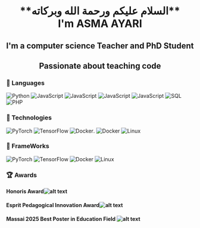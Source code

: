 <h1 align="center">
**السلام عليكم ورحمة الله وبركاته** <br> 
I'm ASMA AYARI</h1> 
<h2 align="center">I'm a computer science Teacher and PhD Student </h2>
<h2 align="center">Passionate about teaching code</h2>

### 🚩 Languages
![Python](https://img.shields.io/badge/-Python-000?&logo=Python)
![JavaScript](https://img.shields.io/badge/-HTML5-000?&logo=Html5)
![JavaScript](https://img.shields.io/badge/-CSS3-000?&logo=CSS3)
![JavaScript](https://img.shields.io/badge/-sass-000?&logo=sass)
![JavaScript](https://img.shields.io/badge/-JavaScript-000?&logo=JavaScript)
![SQL](https://img.shields.io/badge/-SQL-000?&logo=MySQL)
![PHP](https://img.shields.io/badge/-php-000?&logo=php)

### 🚩 Technologies
![PyTorch](https://img.shields.io/badge/-PyTorch-000?&logo=PyTorch)
![TensorFlow](https://img.shields.io/badge/-TensorFlow-000?&logo=TensorFlow)
![Docker](https://img.shields.io/badge/-Docker-000?&logo=Docker).
![Docker](https://img.shields.io/badge/-git-000?&logo=git)
![Linux](https://img.shields.io/badge/-Linux-000?&logo=Linux)

### 🚩 FrameWorks
![PyTorch](https://img.shields.io/badge/-symfony-000?&logo=symfony)
![TensorFlow](https://img.shields.io/badge/-laravel-000?&logo=laravel)
![Docker](https://img.shields.io/badge/-TailwindCSS-000?&logo=TailwindCSS)
![Linux](https://img.shields.io/badge/-bootstrap-000?&logo=bootstrap)


### 🏆 Awards
#### Honoris  Award![alt text](https://github.com/ayarii/ayarii/blob/main/award_honoris.jpg)
#### Esprit Pedagogical  Innovation Award![alt text](https://github.com/ayarii/ayarii/blob/main/esprit_award1.png)
#### Massai 2025 Best Poster in Education Field ![alt text](https://github.com/ayarii/ayarii/blob/main/bestPoster.png)


